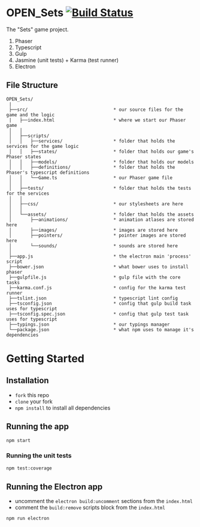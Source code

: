 # OPEN_Sets [![Build Status](https://travis-ci.org/OpenTheWindows/OPEN_Sets.svg?branch=master)](https://travis-ci.org/OpenTheWindows/OPEN_Sets)
The "Sets" game project.

1. Phaser
2. Typescript
3. Gulp
4. Jasmine (unit tests) + Karma (test runner)
5. Electron

## File Structure
```
OPEN_Sets/
 |
 ├──src/                                * our source files for the game and the logic
 |   ├──index.html                      * where we start our Phaser game
 │   │        
 │   ├──scripts/                        
 │   │   ├──services/                   * folder that holds the services for the game logic
 │   │   ├──states/                     * folder that holds our game's Phaser states
 │   │   ├──models/                     * folder that holds our models
 │   │   ├──definitions/                * folder that holds the Phaser's typescript definitions
 │   │   └──Game.ts                     * our Phaser game file
 │   │        
 │   ├──tests/                          * folder that holds the tests for the services
 │   │        
 │   ├──css/                            * our stylesheets are here
 │   │     
 │   └──assets/                         * folder that holds the assets
 │       ├──animations/                 * animation atlases are stored here
 │       ├──images/                     * images are stored here
 │       ├──pointers/                   * pointer images are stored here
 │       └──sounds/                     * sounds are stored here  
 │        
 ├──app.js                              * the electron main 'process' script
 ├──bower.json                          * what bower uses to install phaser
 ├──gulpfile.js                         * gulp file with the core tasks
 ├──karma.conf.js                       * config for the karma test runner
 ├──tslint.json                         * typescript lint config
 ├──tsconfig.json                       * config that gulp build task uses for typescript
 ├──tsconfig.spec.json                  * config that gulp test task uses for typescript
 ├──typings.json                        * our typings manager
 └──package.json                        * what npm uses to manage it's dependencies
```

# Getting Started

## Installation
* `fork` this repo
* `clone` your fork
* `npm install` to install all dependencies

## Running the app
```bash
npm start
```

### Running the unit tests
```bash
npm test:coverage
```

## Running the Electron app
* uncomment the `electron build:uncomment` sections from the `index.html`
* comment the `build:remove` scripts block from the `index.html`
```bash
npm run electron
```
